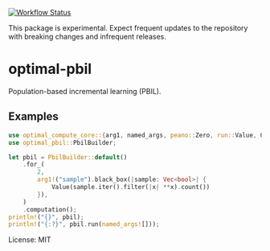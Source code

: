 [![Workflow Status](https://github.com/justinlovinger/optimal-rs/workflows/build/badge.svg)](https://github.com/justinlovinger/optimal-rs/actions?query=workflow%3A%22build%22)

This package is experimental.
Expect frequent updates to the repository
with breaking changes
and infrequent releases.

# optimal-pbil

Population-based incremental learning (PBIL).

## Examples

```rust
use optimal_compute_core::{arg1, named_args, peano::Zero, run::Value, Computation, Run};
use optimal_pbil::PbilBuilder;

let pbil = PbilBuilder::default()
    .for_(
        2,
        arg1!("sample").black_box(|sample: Vec<bool>| {
            Value(sample.iter().filter(|x| **x).count())
        }),
    )
    .computation();
println!("{}", pbil);
println!("{:?}", pbil.run(named_args![]));
```

License: MIT
